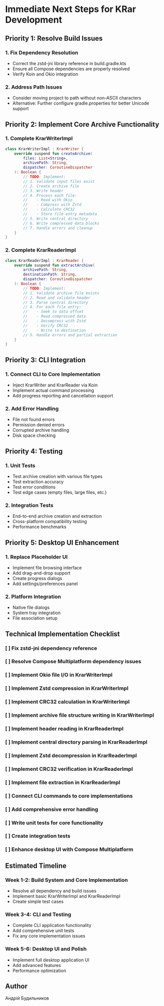 # Immediate Next Steps for KRar Development

## Priority 1: Resolve Build Issues

### 1. Fix Dependency Resolution
- Correct the zstd-jni library reference in build.gradle.kts
- Ensure all Compose dependencies are properly resolved
- Verify Koin and Okio integration

### 2. Address Path Issues
- Consider moving project to path without non-ASCII characters
- Alternative: Further configure gradle.properties for better Unicode support

## Priority 2: Implement Core Archive Functionality

### 1. Complete KrarWriterImpl
```kotlin
class KrarWriterImpl : KrarWriter {
    override suspend fun createArchive(
        files: List<String>,
        archivePath: String,
        dispatcher: CoroutineDispatcher
    ): Boolean {
        // TODO: Implement:
        // 1. Validate input files exist
        // 2. Create archive file
        // 3. Write header
        // 4. Process each file:
        //    - Read with Okio
        //    - Compress with Zstd
        //    - Calculate CRC32
        //    - Store file entry metadata
        // 5. Write central directory
        // 6. Write compressed data blocks
        // 7. Handle errors and cleanup
    }
}
```

### 2. Complete KrarReaderImpl
```kotlin
class KrarReaderImpl : KrarReader {
    override suspend fun extractArchive(
        archivePath: String,
        destinationPath: String,
        dispatcher: CoroutineDispatcher
    ): Boolean {
        // TODO: Implement:
        // 1. Validate archive file exists
        // 2. Read and validate header
        // 3. Parse central directory
        // 4. For each file entry:
        //    - Seek to data offset
        //    - Read compressed data
        //    - Decompress with Zstd
        //    - Verify CRC32
        //    - Write to destination
        // 5. Handle errors and partial extraction
    }
}
```

## Priority 3: CLI Integration

### 1. Connect CLI to Core Implementation
- Inject KrarWriter and KrarReader via Koin
- Implement actual command processing
- Add progress reporting and cancellation support

### 2. Add Error Handling
- File not found errors
- Permission denied errors
- Corrupted archive handling
- Disk space checking

## Priority 4: Testing

### 1. Unit Tests
- Test archive creation with various file types
- Test extraction accuracy
- Test error conditions
- Test edge cases (empty files, large files, etc.)

### 2. Integration Tests
- End-to-end archive creation and extraction
- Cross-platform compatibility testing
- Performance benchmarks

## Priority 5: Desktop UI Enhancement

### 1. Replace Placeholder UI
- Implement file browsing interface
- Add drag-and-drop support
- Create progress dialogs
- Add settings/preferences panel

### 2. Platform Integration
- Native file dialogs
- System tray integration
- File association setup

## Technical Implementation Checklist

### [ ] Fix zstd-jni dependency reference
### [ ] Resolve Compose Multiplatform dependency issues
### [ ] Implement Okio file I/O in KrarWriterImpl
### [ ] Implement Zstd compression in KrarWriterImpl
### [ ] Implement CRC32 calculation in KrarWriterImpl
### [ ] Implement archive file structure writing in KrarWriterImpl
### [ ] Implement header reading in KrarReaderImpl
### [ ] Implement central directory parsing in KrarReaderImpl
### [ ] Implement Zstd decompression in KrarReaderImpl
### [ ] Implement CRC32 verification in KrarReaderImpl
### [ ] Implement file extraction in KrarReaderImpl
### [ ] Connect CLI commands to core implementations
### [ ] Add comprehensive error handling
### [ ] Write unit tests for core functionality
### [ ] Create integration tests
### [ ] Enhance desktop UI with Compose Multiplatform

## Estimated Timeline

### Week 1-2: Build System and Core Implementation
- Resolve all dependency and build issues
- Implement basic KrarWriterImpl and KrarReaderImpl
- Create simple test cases

### Week 3-4: CLI and Testing
- Complete CLI application functionality
- Add comprehensive unit tests
- Fix any core implementation issues

### Week 5-6: Desktop UI and Polish
- Implement full desktop application UI
- Add advanced features
- Performance optimization

## Author
Андрій Будильников